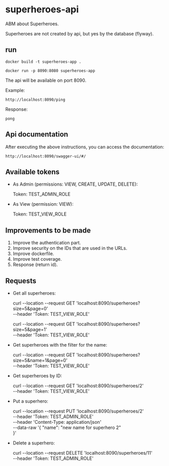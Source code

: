 # superheroes-api

ABM about Superheroes.

Superheroes are not created by api, but yes by the database (flyway).

## run

    docker build -t superheroes-app .

    docker run -p 8090:8080 superheroes-app

The api will be available on port 8090.

Example:

    http://localhost:8090/ping

Response:
    
    pong

## Api documentation

After executing the above instructions, you can access the documentation:

    http://localhost:8090/swagger-ui/#/

## Available tokens

* As Admin (permissions: VIEW, CREATE, UPDATE, DELETE):


    Token: TEST_ADMIN_ROLE
  

* As View (permission: VIEW): 


    Token: TEST_VIEW_ROLE


## Improvements to be made

1. Improve the authentication part.
2. Improve security on the IDs that are used in the URLs.
3. Improve dockerfile.
4. Improve test coverage.
5. Response (return id).

## Requests

* Get all superheroes:


    curl --location --request GET 'localhost:8090/superheroes?size=5&page=0' \
    --header 'Token: TEST_VIEW_ROLE'



    curl --location --request GET 'localhost:8090/superheroes?size=5&page=1' \
    --header 'Token: TEST_VIEW_ROLE'


* Get superheroes with the filter for the name:


    curl --location --request GET 'localhost:8090/superheroes?size=5&name=1&page=0' \
    --header 'Token: TEST_VIEW_ROLE'


* Get superheroes by ID:


    curl --location --request GET 'localhost:8090/superheroes/2' \
    --header 'Token: TEST_VIEW_ROLE'

* Put a superhero:


    curl --location --request PUT 'localhost:8090/superheroes/2' \
    --header 'Token: TEST_ADMIN_ROLE' \
    --header 'Content-Type: application/json' \
    --data-raw '{
    "name": "new name for superhero 2"   
    }'



* Delete a superhero:


    curl --location --request DELETE 'localhost:8090/superheroes/11' \
    --header 'Token: TEST_ADMIN_ROLE'